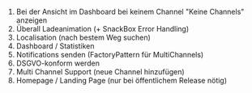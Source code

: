 1. Bei der Ansicht im Dashboard bei keinem Channel "Keine Channels" anzeigen
2. Überall Ladeanimation (+ SnackBox Error Handling)
3. Localisation (nach bestem Weg suchen)
4. Dashboard / Statistiken
5. Notifications senden (FactoryPattern für MultiChannels)
6. DSGVO-konform werden
7. Multi Channel Support (neue Channel hinzufügen)
8. Homepage / Landing Page (nur bei öffentlichem Release nötig)